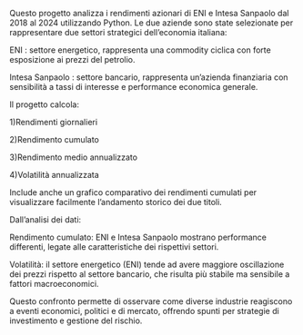 Questo progetto analizza i rendimenti azionari di ENI e Intesa Sanpaolo dal 2018 al 2024 utilizzando Python.
Le due aziende sono state selezionate per rappresentare due settori strategici dell’economia italiana:

ENI : settore energetico, rappresenta una commodity ciclica con forte esposizione ai prezzi del petrolio.

Intesa Sanpaolo : settore bancario, rappresenta un’azienda finanziaria con sensibilità a tassi di interesse e performance economica generale.

Il progetto calcola:

1)Rendimenti giornalieri

2)Rendimento cumulato

3)Rendimento medio annualizzato

4)Volatilità annualizzata

Include anche un grafico comparativo dei rendimenti cumulati per visualizzare facilmente l’andamento storico dei due titoli.


Dall’analisi dei dati:

Rendimento cumulato: ENI e Intesa Sanpaolo mostrano performance differenti, legate alle caratteristiche dei rispettivi settori.

Volatilità: il settore energetico (ENI) tende ad avere maggiore oscillazione dei prezzi rispetto al settore bancario, che risulta più stabile ma sensibile a fattori macroeconomici.

Questo confronto permette di osservare come diverse industrie reagiscono a eventi economici, politici e di mercato, offrendo spunti per strategie di investimento e gestione del rischio.
